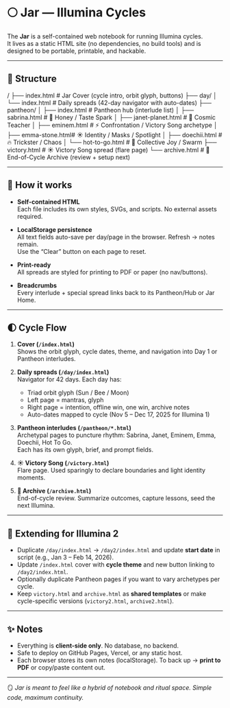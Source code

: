 # 🌕 Jar — Illumina Cycles

The **Jar** is a self-contained web notebook for running Illumina cycles.  
It lives as a static HTML site (no dependencies, no build tools) and is designed to be portable, printable, and hackable.

---

## 📂 Structure

/
├── index.html # Jar Cover (cycle intro, orbit glyph, buttons)
├── day/
│ └── index.html # Daily spreads (42-day navigator with auto-dates)
├── pantheon/
│ ├── index.html # Pantheon hub (interlude list)
│ ├── sabrina.html # 🍯 Honey / Taste Spark
│ ├── janet-planet.html # 🌙 Cosmic Teacher
│ ├── eminem.html # ⚡ Confrontation / Victory Song archetype
│ ├── emma-stone.html# ☀️ Identity / Masks / Spotlight
│ ├── doechii.html # 🔥 Trickster / Chaos
│ └── hot-to-go.html # 🐝 Collective Joy / Swarm
├── victory.html # ☀️ Victory Song spread (flare page)
└── archive.html # 🌙 End-of-Cycle Archive (review + setup next)


---

## 🚀 How it works

- **Self-contained HTML**  
  Each file includes its own styles, SVGs, and scripts. No external assets required.

- **LocalStorage persistence**  
  All text fields auto-save per day/page in the browser. Refresh → notes remain.  
  Use the “Clear” button on each page to reset.

- **Print-ready**  
  All spreads are styled for printing to PDF or paper (no nav/buttons).  

- **Breadcrumbs**  
  Every interlude + special spread links back to its Pantheon/Hub or Jar Home.  

---

## 🌓 Cycle Flow

1. **Cover (`/index.html`)**  
   Shows the orbit glyph, cycle dates, theme, and navigation into Day 1 or Pantheon interludes.

2. **Daily spreads (`/day/index.html`)**  
   Navigator for 42 days. Each day has:  
   - Triad orbit glyph (Sun / Bee / Moon)  
   - Left page = mantras, glyph  
   - Right page = intention, offline win, one win, archive notes  
   - Auto-dates mapped to cycle (Nov 5 – Dec 17, 2025 for Illumina 1)  

3. **Pantheon interludes (`/pantheon/*.html`)**  
   Archetypal pages to puncture rhythm: Sabrina, Janet, Eminem, Emma, Doechii, Hot To Go.  
   Each has its own glyph, brief, and prompt fields.

4. **☀️ Victory Song (`/victory.html`)**  
   Flare page. Used sparingly to declare boundaries and light identity moments.

5. **🌙 Archive (`/archive.html`)**  
   End-of-cycle review. Summarize outcomes, capture lessons, seed the next Illumina.

---

## 🔮 Extending for Illumina 2

- Duplicate `/day/index.html` → `/day2/index.html` and update **start date** in script (e.g., Jan 3 – Feb 14, 2026).
- Update `/index.html` cover with **cycle theme** and new button linking to `/day2/index.html`.
- Optionally duplicate Pantheon pages if you want to vary archetypes per cycle.
- Keep `victory.html` and `archive.html` as **shared templates** or make cycle-specific versions (`victory2.html`, `archive2.html`).

---

## ✨ Notes

- Everything is **client-side only**. No database, no backend.  
- Safe to deploy on GitHub Pages, Vercel, or any static host.  
- Each browser stores its own notes (localStorage). To back up → **print to PDF** or copy/paste content out.  

---

🪞 *Jar is meant to feel like a hybrid of notebook and ritual space. Simple code, maximum continuity.*
